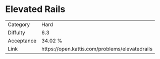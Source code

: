 # Elevated Rails

<table>
    <tr>
        <td>Category</td>
        <td>Hard</td>
    </tr>
    <tr>
        <td>Diffulty</td>
        <td>6.3</td>
    </tr>
    <tr>
        <td>Acceptance</td>
        <td>34.02 %</td>
    </tr>
    <tr>
        <td>Link</td>
        <td>https://open.kattis.com/problems/elevatedrails</td>
    </tr>
</table>